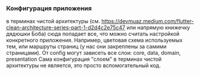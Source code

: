 ### Конфигурация приложения
в терминах чистой архитектуры (см. https://devmuaz.medium.com/flutter-clean-architecture-series-part-1-d2d4c2e75c47 или напрямую книжечку дядюшки Боба) сюда
попадает все, что можно считать настройкой конкретного приложения. Например, цветовая схема используемых тем, или маршруты страниц (у нас они закреплены за
самими страницами).
От config могут зависеть все слои: core, data, domain, presentation
Сама конфигурация "слоем" в терминах чистой архитектуры не является, это просто вспомогательный код.